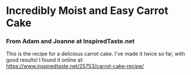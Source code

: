 # Incredibly Moist and Easy Carrot Cake  
### From Adam and Joanne at InspiredTaste.net 

This is the recipe for a delicious carrot cake. I've made it twice so far, with good results!
I found it online at: https://www.inspiredtaste.net/25753/carrot-cake-recipe/ 

